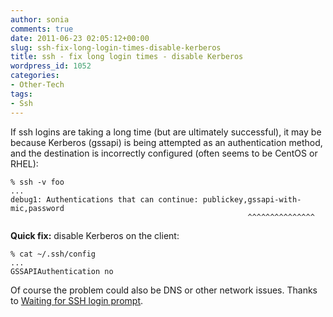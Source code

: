 ```yaml
---
author: sonia
comments: true
date: 2011-06-23 02:05:12+00:00
slug: ssh-fix-long-login-times-disable-kerberos
title: ssh - fix long login times - disable Kerberos
wordpress_id: 1052
categories:
- Other-Tech
tags:
- Ssh
---
```


If ssh logins are taking a long time (but are ultimately successful), it may be because Kerberos (gssapi) is being attempted as an authentication method, and the destination is incorrectly configured (often seems to be CentOS or RHEL):

    
    % ssh -v foo
    ...
    debug1: Authentications that can continue: publickey,gssapi-with-mic,password
                                                         ^^^^^^^^^^^^^^^


**Quick fix:** disable Kerberos on the client:

    
    % cat ~/.ssh/config
    ...
    GSSAPIAuthentication no


Of course the problem could also be DNS or other network issues. Thanks to [Waiting for SSH login prompt](http://linuxsysadminblog.com/2009/07/waiting-for-ssh-login-prompt/).
